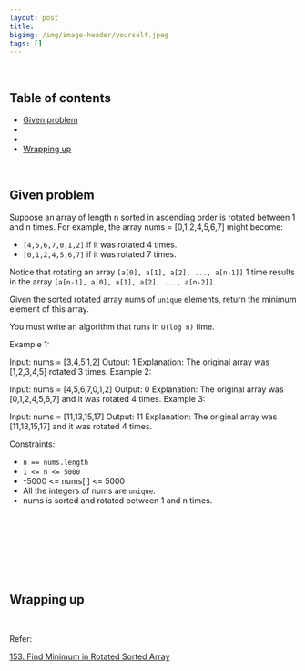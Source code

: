 ```yaml
---
layout: post
title: 
bigimg: /img/image-header/yourself.jpeg
tags: []
---
```





<br>

## Table of contents
- [Given problem](#given-problem)
- []()
- []()
- [Wrapping up](#wrapping-up)


<br>

## Given problem

Suppose an array of length n sorted in ascending order is rotated between 1 and n times. For example, the array nums = [0,1,2,4,5,6,7] might become:
- `[4,5,6,7,0,1,2]` if it was rotated 4 times.
- `[0,1,2,4,5,6,7]` if it was rotated 7 times.

Notice that rotating an array `[a[0], a[1], a[2], ..., a[n-1]]` 1 time results in the array `[a[n-1], a[0], a[1], a[2], ..., a[n-2]]`.

Given the sorted rotated array nums of `unique` elements, return the minimum element of this array.

You must write an algorithm that runs in `O(log n)` time.

Example 1:

Input: nums = [3,4,5,1,2]
Output: 1
Explanation: The original array was [1,2,3,4,5] rotated 3 times.
Example 2:

Input: nums = [4,5,6,7,0,1,2]
Output: 0
Explanation: The original array was [0,1,2,4,5,6,7] and it was rotated 4 times.
Example 3:

Input: nums = [11,13,15,17]
Output: 11
Explanation: The original array was [11,13,15,17] and it was rotated 4 times. 
 

Constraints:
- `n == nums.length`
- `1 <= n <= 5000`
- -5000 <= nums[i] <= 5000
- All the integers of nums are `unique`.
- nums is sorted and rotated between 1 and n times.



<br>

## 






<br>

## 





<br>

## Wrapping up




<br>

Refer:

[153. Find Minimum in Rotated Sorted Array](https://leetcode.com/problems/find-minimum-in-rotated-sorted-array/)